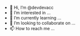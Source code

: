 - 👋 Hi, I’m @devdevacc
- 👀 I’m interested in ...
- 🌱 I’m currently learning ...
- 💞️ I’m looking to collaborate on ...
- 📫 How to reach me ...

<!---
devdevacc/devdevacc is a ✨ special ✨ repository because its `README.md` (this file) appears on your GitHub profile.
You can click the Preview link to take a look at your changes.
--->
